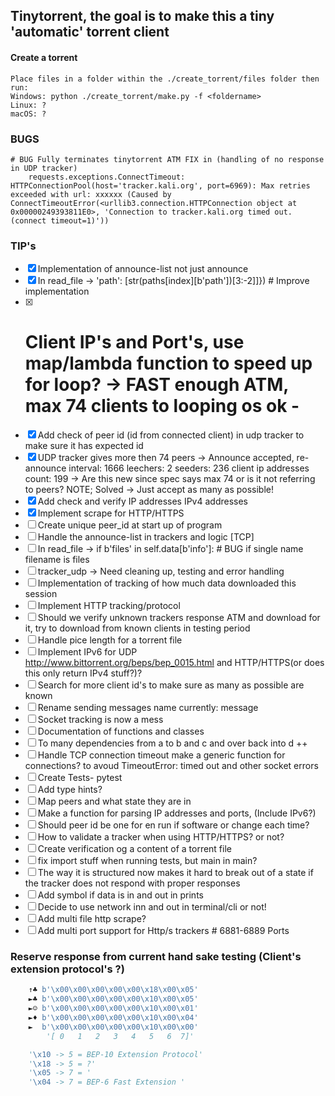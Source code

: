 ## Tinytorrent, the goal is to make this a tiny 'automatic' torrent client 


#### Create a torrent
```console
Place files in a folder within the ./create_torrent/files folder then run:
Windows: python ./create_torrent/make.py -f <foldername>
Linux: ?
macOS: ?
```

### BUGS

```console
# BUG Fully terminates tinytorrent ATM FIX in (handling of no response in UDP tracker) 
    requests.exceptions.ConnectTimeout: HTTPConnectionPool(host='tracker.kali.org', port=6969): Max retries exceeded with url: xxxxxx (Caused by ConnectTimeoutError(<urllib3.connection.HTTPConnection object at 0x00000249393811E0>, 'Connection to tracker.kali.org timed out. (connect timeout=1)'))
```

### TIP's
- [x] Implementation of announce-list not just announce
- [x] In read_file -> 'path': [str(paths[index][b'path'])[3:-2]]}) # Improve implementation
- [x] # Client IP's and Port's, use map/lambda function to speed up for loop? -> FAST enough ATM, max 74 clients to looping os ok - 
- [x] Add check of peer id (id from connected client) in udp tracker to make sure it has expected id
- [x] UDP tracker gives more then 74 peers -> Announce accepted, re-announce interval: 1666 leechers: 2 seeders: 236 client ip addresses count: 199 -> Are this new since spec says max 74 or is it not referring to peers? NOTE; Solved -> Just accept as many as possible! 
- [x] Add check and verify IP addresses IPv4 addresses
- [x] Implement scrape for HTTP/HTTPS
- [ ] Create unique peer_id at start up of program
- [ ] Handle the announce-list in trackers and logic [TCP]
- [ ] In read_file -> if b'files' in self.data[b'info']: # BUG if single name filename is files
- [ ] tracker_udp -> Need cleaning up, testing and error handling
- [ ] Implementation of tracking of how much data downloaded this session
- [ ] Implement HTTP tracking/protocol 
- [ ] Should we verify unknown trackers response ATM and download for it, try to download from known clients in testing period
- [ ] Handle pice length for a torrent file 
- [ ] Implement IPv6 for UDP http://www.bittorrent.org/beps/bep_0015.html and HTTP/HTTPS(or does this only return IPv4 stuff?)?
- [ ] Search for more client id's to make sure as many as possible are known 
- [ ] Rename sending messages name currently: message 
- [ ] Socket tracking is now a mess
- [ ] Documentation of functions and classes
- [ ] To many dependencies from a to b and c and over back into d ++
- [ ] Handle TCP connection timeout make a generic function for connections? to avoud TimeoutError: timed out and other socket errors 
- [ ] Create Tests- pytest
- [ ] Add type hints? 
- [ ] Map peers and what state they are in 
- [ ] Make a function for parsing IP addresses and ports, (Include IPv6?)
- [ ] Should peer id be one for en run if software or change each time?
- [ ] How to validate a tracker when using HTTP/HTTPS? or not?
- [ ] Create verification og a content of a torrent file 
- [ ] fix import stuff when running tests, but main in main?
- [ ] The way it is structured now makes it hard to break out of a state if the tracker does not respond with proper responses
- [ ] Add symbol if data is in and out in prints
- [ ] Decide to use network inn and out in terminal/cli or not!
- [ ] Add multi file http scrape?
- [ ] Add multi port support for Http/s trackers # 6881-6889 Ports
### Reserve response from current hand sake testing (Client's extension protocol's ?)
```python
    ↑♣ b'\x00\x00\x00\x00\x00\x18\x00\x05'
    ►♣ b'\x00\x00\x00\x00\x00\x10\x00\x05'
    ►☺ b'\x00\x00\x00\x00\x00\x10\x00\x01'
    ►♦ b'\x00\x00\x00\x00\x00\x10\x00\x04'
    ►  b'\x00\x00\x00\x00\x00\x10\x00\x00'
        '[ 0   1   2   3   4   5   6  7]'

    '\x10 -> 5 = BEP-10 Extension Protocol' 
    '\x18 -> 5 = ?'
    '\x05 -> 7 = '  
    '\x04 -> 7 = BEP-6 Fast Extension '
```